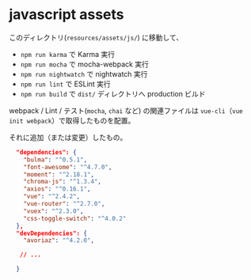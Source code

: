 # javascript assets

このディレクトリ(`resources/assets/js/`) に移動して、

* `npm run karma` で Karma 実行
* `npm run mocha` で mocha-webpack 実行
* `npm run nightwatch` で nightwatch 実行
* `npm run lint` で ESLint 実行
* `npm run build` で `dist/` ディレクトリへ production ビルド

webpack / Lint / テスト(`mocha`, `chai` など) の関連ファイルは `vue-cli`（``vue init webpack``）で取得したものを配置。

それに追加（または変更）したもの。

```json
  "dependencies": {
    "bulma": "^0.5.1",
    "font-awesome": "^4.7.0",
    "moment": "^2.18.1",
    "chroma-js": "^1.3.4",
    "axios": "^0.16.1",
    "vue": "^2.4.2",
    "vue-router": "^2.7.0",
    "vuex": "^2.3.0",
    "css-toggle-switch": "^4.0.2"
  },
  "devDependencies": {
    "avoriaz": "^4.2.0",

   // ...

  }
```


